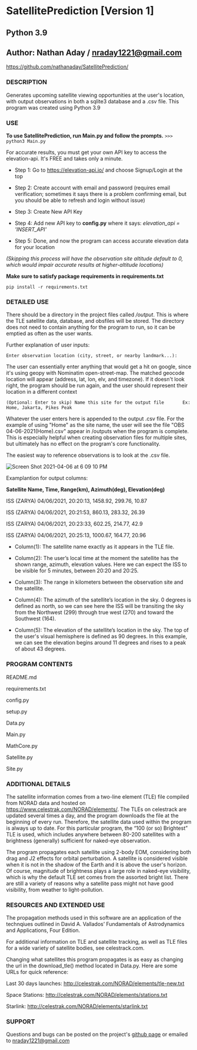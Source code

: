 # SatellitePrediction [Version 1]
## Python 3.9
## Author: Nathan Aday / nraday1221@gmail.com
https://github.com/nathanaday/SatellitePrediction/

### DESCRIPTION
Generates upcoming satellite viewing opportunities at the user's location, with output observations in 
both a sqlite3 database and a .csv file. This program was created using Python 3.9

### USE
**To use SatellitePrediction, run Main.py and follow the prompts.**
`>>> python3 Main.py`

For accurate results, you must get your own API key to access the elevation-api. It's FREE and takes only a minute.

- Step 1: Go to https://elevation-api.io/ and choose Signup/Login at the top

- Step 2: Create account with email and password (requires email verification; sometimes it says there is a problem 
confirming email, but you should be able to refresh and login without issue)

- Step 3: Create New API Key

- Step 4: Add new API key to **config.py** where it says:  *elevation_api = 'INSERT_API'*

- Step 5: Done, and now the program can access accurate elevation data for your location

*(Skipping this process will have the observation site altitude default to 0, which would impair accurate results 
at higher-altitude locations)*


**Make sure to satisfy package requirements in requirements.txt**

`pip install -r requirements.txt`





### DETAILED USE

There should be a directory in the project files called */output*. This is where the TLE satellite data, database, and 
obsfiles will be stored. The directory does not need to contain anything for the program to run, so it can be emptied 
as often as the user wants.

Further explanation of user inputs:

`Enter observation location (city, street, or nearby landmark...):`

The user can essentially enter anything that would get a hit on google, since it's using geopy with Nominatim 
open-street-map. The matched geocode location will appear (address, lat, lon, elv, and timezone). If it doesn't 
look right, the program should be run again, and the user should represent their location in a different context

`(Optional: Enter to skip) Name this site for the output file	    Ex: Home, Jakarta, Pikes Peak`
    
Whatever the user enters here is appended to the output .csv file. For the example of using "Home" as the site 
name, the user will see the file "OBS 04-06-2021(Home).csv" appear in /outputs when the program is complete.
This is especially helpful when creating observation files for multiple sites, but ultimately has no effect on the 
program's core functionality.


The easiest way to reference observations is to look at the .csv file. 


![Screen Shot 2021-04-06 at 6 09 10 PM](https://user-images.githubusercontent.com/79942554/113796069-3a13bc00-9703-11eb-9b3b-24c89793f12a.png)



Examplantion for output columns:

**Satellite Name,	Time,	Range(km),	Azimuth(deg),	Elevation(deg)**

ISS (ZARYA)	04/06/2021, 20:20:13,	1458.92,	299.76,	10.87

ISS (ZARYA)	04/06/2021, 20:21:53,	860.13,	283.32,	26.39

ISS (ZARYA)	04/06/2021, 20:23:33,	602.25,	214.77,	42.9

ISS (ZARYA)	04/06/2021, 20:25:13,	1000.67,	164.77,	20.96

- Column(1): The satellite name exactly as it appears in the TLE file.

- Column(2): The user’s local time at the moment the satellite has the shown range, azimuth, elevation values. Here we can 
expect the ISS to be visible for 5 minutes, between 20:20 and 20:25.

- Column(3): The range in kilometers between the observation site and the satellite.

- Column(4): The azimuth of the satellite’s location in the sky. 0 degrees is defined as north, so we can see here the ISS
will be transiting the sky from the Northwest (299) through true west (270) and toward the Southwest (164).

- Column(5): The elevation of the satellite’s location in the sky. The top of the user's visual hemisphere is defined as
90 degrees. In this example, we can see the elevation begins around 11 degrees and rises to a peak of about 43 degrees.


### PROGRAM CONTENTS
README.md 

requirements.txt 

config.py 

setup.py 

Data.py 

Main.py 

MathCore.py 

Satellite.py 

Site.py


### ADDITIONAL DETAILS
The satellite information comes from a two-line element (TLE) file compiled from NORAD data and hosted
on https://www.celestrak.com/NORAD/elements/. The TLEs on celestrack are updated several times a day, and the program
downloads the file at the beginning of every run. Therefore, the satellite data used within the program is always up to
date. For this particular program, the “100 (or so) Brightest” TLE is used, which includes anywhere between 80-200
satellites with a brightness (generally) sufficient for naked-eye observation.

The program propagates each satellite using 2-body EOM, considering both drag and J2 effects for orbital perturbation. 
A satellite is considered visible when it is not in the shadow of the Earth and it is above the user's horizon. Of 
course, magnitude of brightness plays a large role in naked-eye visibility, which is why the default TLE set comes from
the assorted bright list. There are still a variety of reasons why a satellite pass might not have good visibility, 
from weather to light-pollution.


### RESOURCES AND EXTENDED USE
The propagation methods used in this software are an application of the technqiues outlined in David A. Vallados’ 
Fundamentals of Astrodynamics and Applications, Four Edition.

For additional information on TLE and satellite tracking, as well as TLE files for a wide variety of satellite bodies,
see celestrack.com.

Changing what satellites this program propagates is as easy as changing the url in the download_tle() method located in
Data.py. Here are some URLs for quick reference:

Last 30 days launches: http://celestrak.com/NORAD/elements/tle-new.txt

Space Stations: http://celestrak.com/NORAD/elements/stations.txt

Starlink: http://celestrak.com/NORAD/elements/starlink.txt

### SUPPORT
Questions and bugs can be posted on the project's [github page](https://github.com/nathanaday/SatellitePrediction) or 
emailed to nraday1221@gmail.com
